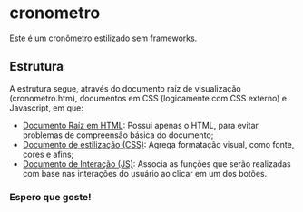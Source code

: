 # cronometro
Este é um cronômetro estilizado sem frameworks.
## Estrutura
A estrutura segue, através do documento raíz de visualização (cronometro.htm), documentos em CSS (logicamente com CSS externo) e Javascript, em que:
- <a href="./calcula.htm">Documento Raíz em HTML</a>: Possui apenas o HTML, para evitar problemas de compreensâo básica do documento;
- <a href="./cronometro.css">Documento de estilização (CSS)</a>: Agrega formatação visual, como fonte, cores e afins;
- <a href="./cronometro.js">Documento de Interação (JS)</a>: Associa as funções que serão realizadas com base nas interações do usuário ao clicar em um dos botões.
### Espero que goste!

